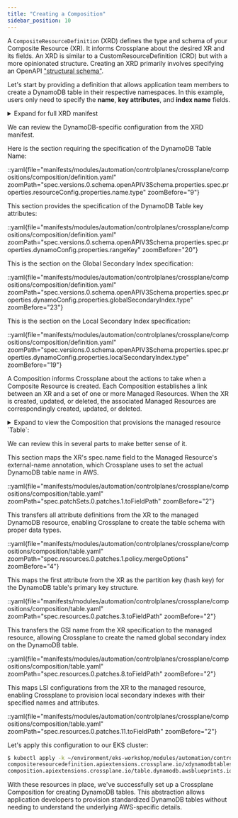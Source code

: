 ```yaml
---
title: "Creating a Composition"
sidebar_position: 10
---
```


A `CompositeResourceDefinition` (XRD) defines the type and schema of your Composite Resource (XR). It informs Crossplane about the desired XR and its fields. An XRD is similar to a CustomResourceDefinition (CRD) but with a more opinionated structure. Creating an XRD primarily involves specifying an OpenAPI ["structural schema"](https://kubernetes.io/docs/tasks/extend-kubernetes/custom-resources/custom-resource-definitions/).

Let's start by providing a definition that allows application team members to create a DynamoDB table in their respective namespaces. In this example, users only need to specify the **name**, **key attributes**, and **index name** fields.

<details>
  <summary>Expand for full XRD manifest</summary>

::yaml{file="manifests/modules/automation/controlplanes/crossplane/compositions/composition/definition.yaml"}

</details>

We can review the DynamoDB-specific configuration from the XRD manifest. 

Here is the section requiring the specification of the DynamoDB Table Name:

::yaml{file="manifests/modules/automation/controlplanes/crossplane/compositions/composition/definition.yaml" zoomPath="spec.versions.0.schema.openAPIV3Schema.properties.spec.properties.resourceConfig.properties.name.type" zoomBefore="9"}

This section provides the specification of the DynamoDB Table key attributes:

::yaml{file="manifests/modules/automation/controlplanes/crossplane/compositions/composition/definition.yaml" zoomPath="spec.versions.0.schema.openAPIV3Schema.properties.spec.properties.dynamoConfig.properties.rangeKey" zoomBefore="20"}

This is the section on the Global Secondary Index specification:

::yaml{file="manifests/modules/automation/controlplanes/crossplane/compositions/composition/definition.yaml" zoomPath="spec.versions.0.schema.openAPIV3Schema.properties.spec.properties.dynamoConfig.properties.globalSecondaryIndex.type" zoomBefore="23"}

This is the section on the Local Secondary Index specification:

::yaml{file="manifests/modules/automation/controlplanes/crossplane/compositions/composition/definition.yaml" zoomPath="spec.versions.0.schema.openAPIV3Schema.properties.spec.properties.dynamoConfig.properties.localSecondaryIndex.type" zoomBefore="19"}

A Composition informs Crossplane about the actions to take when a Composite Resource is created. Each Composition establishes a link between an XR and a set of one or more Managed Resources. When the XR is created, updated, or deleted, the associated Managed Resources are correspondingly created, updated, or deleted.

<details>
  <summary>Expand to view the Composition that provisions the managed resource `Table`:</summary>

::yaml{file="manifests/modules/automation/controlplanes/crossplane/compositions/composition/table.yaml"}

</details>

We can review this in several parts to make better sense of it. 

This section maps the XR's spec.name field to the Managed Resource's external-name annotation, which Crossplane uses to set the actual DynamoDB table name in AWS.

::yaml{file="manifests/modules/automation/controlplanes/crossplane/compositions/composition/table.yaml" zoomPath="spec.patchSets.0.patches.1.toFieldPath" zoomBefore="2"}

This transfers all attribute definitions from the XR to the managed DynamoDB resource, enabling Crossplane to create the table schema with proper data types.

::yaml{file="manifests/modules/automation/controlplanes/crossplane/compositions/composition/table.yaml" zoomPath="spec.resources.0.patches.1.policy.mergeOptions" zoomBefore="4"}

This maps the first attribute from the XR as the partition key (hash key) for the DynamoDB table's primary key structure.

::yaml{file="manifests/modules/automation/controlplanes/crossplane/compositions/composition/table.yaml" zoomPath="spec.resources.0.patches.3.toFieldPath" zoomBefore="2"}

This transfers the GSI name from the XR specification to the managed resource, allowing Crossplane to create the named global secondary index on the DynamoDB table.

::yaml{file="manifests/modules/automation/controlplanes/crossplane/compositions/composition/table.yaml" zoomPath="spec.resources.0.patches.8.toFieldPath" zoomBefore="2"}

This maps LSI configurations from the XR to the managed resource, enabling Crossplane to provision local secondary indexes with their specified names and attributes.

::yaml{file="manifests/modules/automation/controlplanes/crossplane/compositions/composition/table.yaml" zoomPath="spec.resources.0.patches.11.toFieldPath" zoomBefore="2"}


Let's apply this configuration to our EKS cluster:

```bash
$ kubectl apply -k ~/environment/eks-workshop/modules/automation/controlplanes/crossplane/compositions/composition
compositeresourcedefinition.apiextensions.crossplane.io/xdynamodbtables.awsblueprints.io created
composition.apiextensions.crossplane.io/table.dynamodb.awsblueprints.io created
```

With these resources in place, we've successfully set up a Crossplane Composition for creating DynamoDB tables. This abstraction allows application developers to provision standardized DynamoDB tables without needing to understand the underlying AWS-specific details.
